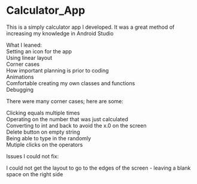 # Calculator_App

This is a simply calculator app I developed. It was a great method of increasing my knowledge in Android Studio

What I leaned:  
Setting an icon for the app  
Using linear layout  
Corner cases  
How important planning is prior to coding  
Animations   
Comfortable creating my own classes and functions   
Debugging   

There were many corner cases; here are some:   

Clicking equals multiple times  
Operating on the number that was just calculated  
Converting to int and back to avoid the x.0 on the screen  
Delete button on empty string   
Being able to type in the randomly  
Mutiple clicks on the operators  

Issues I could not fix:  

I could not get the layout to go to the edges of the screen - leaving a blank space on the right side  

